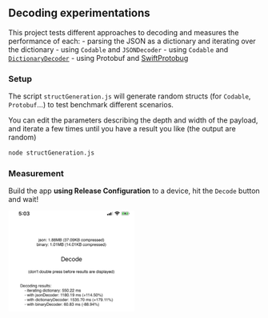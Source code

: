 ## Decoding experimentations

This project tests different approaches to decoding and measures the performance of each:
	- parsing the JSON as a dictionary and iterating over the dictionary
	- using `Codable` and `JSONDecoder`
	- using `Codable` and [`DictionaryDecoder`](https://github.com/elegantchaos/DictionaryCoding)
	- using Protobuf and [SwiftProtobug](https://github.com/apple/swift-protobuf)

### Setup
The script `structGeneration.js` will generate random structs (for `Codable`, `Protobuf`...) to test benchmark different scenarios.

You can edit the parameters describing the depth and width of the payload, and iterate a few times until you have a result you like (the output are random)

```bash
node structGeneration.js
```

### Measurement
Build the app **using Release Configuration** to a device, hit the `Decode` button and wait!

<img src="./screenshot.jpg" width="50%"/>
